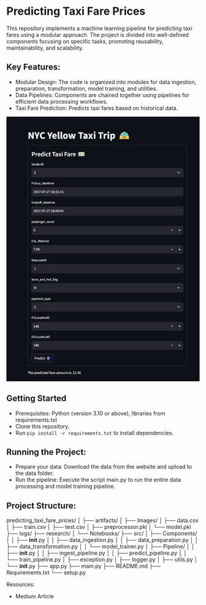 # Predicting Taxi Fare Prices
This repository implements a machine learning pipeline for predicting taxi fares using a modular approach. The project is divided into well-defined components focusing on specific tasks, promoting reusability, maintainability, and scalability.

## Key Features:

- Modular Design: The code is organized into modules for data ingestion, preparation, transformation, model training, and utilities.
- Data Pipelines: Components are chained together using pipelines for efficient data processing workflows.
- Taxi Fare Prediction: Predicts taxi fares based on historical data.

![Streamlit App](/artifacts/images/streamlit_app.jpg)

## Getting Started

- Prerequisites: Python (version 3.10 or above), libraries from requirements.txt
- Clone this repository.
- Run ```pip install -r requirements.txt``` to install dependencies.

## Running the Project:

- Prepare your data: Download the data from the website and upload to the data folder.
- Run the pipeline: Execute the script main.py to run the entire data processing and model training pipeline.

## Project Structure:

predicting_taxi_fare_prices/
│
├── artifacts/
│   ├── Images/
│   ├── data.csv
│   ├── train.csv
│   ├── test.csv
│   ├── preprocessor.pkl
│   └── model.pkl
├── logs/
├── research/
│   └── Notebooks/
├── src/
│   ├── Components/
│   │   ├── __init__.py
│   │   ├── data_ingestion.py
│   │   ├── data_preparation.py
│   │   ├── data_transformation.py
│   │   └── model_trainer.py
│   ├── Pipeline/
│   │   ├── __init__.py
│   │   ├── ingest_pipeline.py
│   │   ├── predict_pipeline.py
│   │   └── train_pipeline.py
│   ├── exception.py
│   ├── logger.py
│   ├── utils.py
│   └── __init__.py
├── app.py
├── main.py
├── README.md
├── Requirements.txt
└── setup.py


Resources:
- Medium Article
